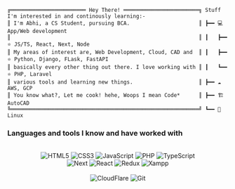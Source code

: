 ```plaintext
╔════════════════════════ Hey There! ════════════════════════╗ Stuff I'm interested in and continously learning:- 
║ I'm Abhi, a CS Student, pursuing BCA.                      ║ ┣━━ 💻 App/Web development
║                                                            ║ ┃   ┣━━ ⭐ JS/TS, React, Next, Node
║ My areas of interest are, Web Development, Cloud, CAD and  ║ ┃   ┣━━ ⭐ Python, Django, FLask, FastAPI
║ basically every other thing out there. I love working with ║ ┃   ┗━━ ⭐ PHP, Laravel
║ various tools and learning new things.                     ║ ┣━━ ☁ AWS, GCP 
║ You know what?, Let me cook! hehe, Woops I mean Code*      ║ ┣━━ 🏗 AutoCAD
╚════════════════════════════════════════════════════════════╝ ┗━━ 🐧 Linux 
```

### Languages and tools I know and have worked with

<div align="center">
<!--   <img alt="Python 3" src="https://img.shields.io/badge/Python-37709F?style=for-the-badge&logo=python&logoColor=white" />
  <img alt="PyPI" src="https://img.shields.io/badge/pypi-3775A9?style=for-the-badge&logo=pypi&logoColor=white" />
  <img alt="Django" src="https://img.shields.io/badge/Django-092E20?style=for-the-badge&logo=django&logoColor=white" />
  <img alt="Flask" src="https://img.shields.io/badge/Flask-000000?style=for-the-badge&logo=flask&logoColor=white" />
  <img alt="FastAPI" src="https://img.shields.io/badge/fastapi-109989?style=for-the-badge&logo=FASTAPI&logoColor=white" /> -->

  <br>
  <img alt="HTML5" src="https://img.shields.io/badge/HTML5-E34F26?style=for-the-badge&logo=html5&logoColor=white" />
  <img alt="CSS3" src="https://img.shields.io/badge/CSS3-1572B6?style=for-the-badge&logo=css3&logoColor=white" />
  <img alt="JavaScript" src="https://img.shields.io/badge/JavaScript-323330?style=for-the-badge&logo=javascript&logoColor=F7DF1E" />
<!--   <img alt="jQuery" src="https://img.shields.io/badge/jQuery-0769AD?style=for-the-badge&logo=jquery&logoColor=white" /> -->
  <img alt="PHP" src="https://img.shields.io/badge/PHP-777BB4?style=for-the-badge&logo=php&logoColor=white" />
  <img alt="TypeScript" src="https://img.shields.io/badge/TypeScript-007ACC?style=for-the-badge&logo=typescript&logoColor=white" />
  <br>
<!--   <img alt="Laravel" src="https://img.shields.io/badge/Laravel-FF2D20?style=for-the-badge&logo=laravel&logoColor=white" /> -->
  <img alt="Next" src="https://img.shields.io/badge/next%20js-000000?style=for-the-badge&logo=nextdotjs&logoColor=white" />
  <img alt="React" src="https://img.shields.io/badge/React-20232A?style=for-the-badge&logo=react&logoColor=61DAFB" />
  <img alt="Redux" src="https://img.shields.io/badge/Redux-593D88?style=for-the-badge&logo=redux&logoColor=white" />
  <img alt="Xampp" src="https://img.shields.io/badge/Xampp-F37623?style=for-the-badge&logo=xampp&logoColor=white" />

  <br>
<!--   <img alt="Bootstrap" src="https://img.shields.io/badge/Bootstrap-563D7C?style=for-the-badge&logo=bootstrap&logoColor=white" />
  <img alt="Chakra UI" src="https://img.shields.io/badge/Chakra--UI-319795?style=for-the-badge&logo=chakra-ui&logoColor=white" />
  <img alt="Material UI" src="https://img.shields.io/badge/Material%20UI-007FFF?style=for-the-badge&logo=mui&logoColor=white" />
  <img alt="Shadcn UI" src="https://img.shields.io/badge/shadcn%2Fui-000000?style=for-the-badge&logo=shadcnui&logoColor=white" />
  <img alt="Tailwind CSS" src="https://img.shields.io/badge/Tailwind_CSS-38B2AC?style=for-the-badge&logo=tailwind-css&logoColor=white" />
  <br>
  <img alt="MongoDB" src="https://img.shields.io/badge/MongoDB-4EA94B?style=for-the-badge&logo=mongodb&logoColor=white" />
  <img alt="MySQl" src="https://img.shields.io/badge/MySQL-4375cc?&style=for-the-badge&logo=mysql&logoColor=white" />
  <img alt="PostgreSQL" src="https://img.shields.io/badge/PostgreSQL-316192?style=for-the-badge&logo=postgresql&logoColor=white" />
  <img alt="Redis" src="https://img.shields.io/badge/redis-%23DD0031.svg?&style=for-the-badge&logo=redis&logoColor=white" />
  <img alt="SQLite" src="https://img.shields.io/badge/SQLite-07405E?style=for-the-badge&logo=sqlite&logoColor=white" /> -->
  <br>
<!--   <img alt="AWS" src="https://img.shields.io/badge/Amazon_AWS-FF9900?style=for-the-badge&logo=amazonaws&logoColor=white" /> -->
  <img alt="CloudFlare" src="https://img.shields.io/badge/Cloudflare-F38020?style=for-the-badge&logo=Cloudflare&logoColor=white" />
<!--   <img alt="Bash" src="https://img.shields.io/badge/GNU%20Bash-4EAA25?style=for-the-badge&logo=GNU%20Bash&logoColor=white" />
  <img alt="Docker" src="https://img.shields.io/badge/Docker-2CA5E0?style=for-the-badge&logo=docker&logoColor=white" /> -->
  <img alt="Git" src="https://img.shields.io/badge/Git-f05030?&style=for-the-badge&logo=git&logoColor=white" />
<!--   <img alt="LaTeX" src="https://img.shields.io/badge/LaTeX-47A141?style=for-the-badge&logo=LaTeX&logoColor=white" />
  <img alt="Markdown" src="https://img.shields.io/badge/-Markdown-0d1017?style=for-the-badge&logo=Markdown&logoColor=white" />
  <img alt="PowerShell" src="https://img.shields.io/badge/powershell-5391FE?style=for-the-badge&logo=powershell&logoColor=white" /> -->
  

<!---
thatlameguy/thatlameguy is a ✨ special ✨ repository because its `README.md` (this file) appears on your GitHub profile.
You can click the Preview link to take a look at your changes.
--->

